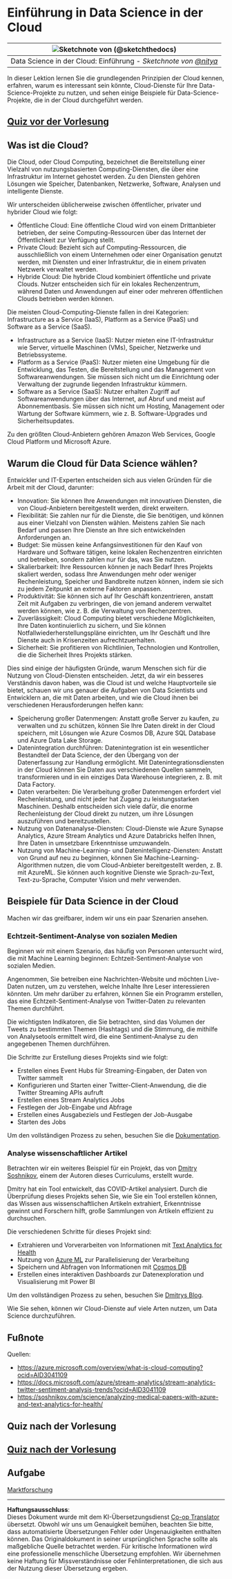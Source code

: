 <!--
CO_OP_TRANSLATOR_METADATA:
{
  "original_hash": "5f8e7cdefa096664ae86f795be571580",
  "translation_date": "2025-09-05T13:49:35+00:00",
  "source_file": "5-Data-Science-In-Cloud/17-Introduction/README.md",
  "language_code": "de"
}
-->
# Einführung in Data Science in der Cloud

|![ Sketchnote von [(@sketchthedocs)](https://sketchthedocs.dev) ](../../sketchnotes/17-DataScience-Cloud.png)|
|:---:|
| Data Science in der Cloud: Einführung - _Sketchnote von [@nitya](https://twitter.com/nitya)_ |

In dieser Lektion lernen Sie die grundlegenden Prinzipien der Cloud kennen, erfahren, warum es interessant sein könnte, Cloud-Dienste für Ihre Data-Science-Projekte zu nutzen, und sehen einige Beispiele für Data-Science-Projekte, die in der Cloud durchgeführt werden.

## [Quiz vor der Vorlesung](https://ff-quizzes.netlify.app/en/ds/quiz/32)

## Was ist die Cloud?

Die Cloud, oder Cloud Computing, bezeichnet die Bereitstellung einer Vielzahl von nutzungsbasierten Computing-Diensten, die über eine Infrastruktur im Internet gehostet werden. Zu den Diensten gehören Lösungen wie Speicher, Datenbanken, Netzwerke, Software, Analysen und intelligente Dienste.

Wir unterscheiden üblicherweise zwischen öffentlicher, privater und hybrider Cloud wie folgt:

* Öffentliche Cloud: Eine öffentliche Cloud wird von einem Drittanbieter betrieben, der seine Computing-Ressourcen über das Internet der Öffentlichkeit zur Verfügung stellt.
* Private Cloud: Bezieht sich auf Computing-Ressourcen, die ausschließlich von einem Unternehmen oder einer Organisation genutzt werden, mit Diensten und einer Infrastruktur, die in einem privaten Netzwerk verwaltet werden.
* Hybride Cloud: Die hybride Cloud kombiniert öffentliche und private Clouds. Nutzer entscheiden sich für ein lokales Rechenzentrum, während Daten und Anwendungen auf einer oder mehreren öffentlichen Clouds betrieben werden können.

Die meisten Cloud-Computing-Dienste fallen in drei Kategorien: Infrastructure as a Service (IaaS), Platform as a Service (PaaS) und Software as a Service (SaaS).

* Infrastructure as a Service (IaaS): Nutzer mieten eine IT-Infrastruktur wie Server, virtuelle Maschinen (VMs), Speicher, Netzwerke und Betriebssysteme.
* Platform as a Service (PaaS): Nutzer mieten eine Umgebung für die Entwicklung, das Testen, die Bereitstellung und das Management von Softwareanwendungen. Sie müssen sich nicht um die Einrichtung oder Verwaltung der zugrunde liegenden Infrastruktur kümmern.
* Software as a Service (SaaS): Nutzer erhalten Zugriff auf Softwareanwendungen über das Internet, auf Abruf und meist auf Abonnementbasis. Sie müssen sich nicht um Hosting, Management oder Wartung der Software kümmern, wie z. B. Software-Upgrades und Sicherheitsupdates.

Zu den größten Cloud-Anbietern gehören Amazon Web Services, Google Cloud Platform und Microsoft Azure.

## Warum die Cloud für Data Science wählen?

Entwickler und IT-Experten entscheiden sich aus vielen Gründen für die Arbeit mit der Cloud, darunter:

* Innovation: Sie können Ihre Anwendungen mit innovativen Diensten, die von Cloud-Anbietern bereitgestellt werden, direkt erweitern.
* Flexibilität: Sie zahlen nur für die Dienste, die Sie benötigen, und können aus einer Vielzahl von Diensten wählen. Meistens zahlen Sie nach Bedarf und passen Ihre Dienste an Ihre sich entwickelnden Anforderungen an.
* Budget: Sie müssen keine Anfangsinvestitionen für den Kauf von Hardware und Software tätigen, keine lokalen Rechenzentren einrichten und betreiben, sondern zahlen nur für das, was Sie nutzen.
* Skalierbarkeit: Ihre Ressourcen können je nach Bedarf Ihres Projekts skaliert werden, sodass Ihre Anwendungen mehr oder weniger Rechenleistung, Speicher und Bandbreite nutzen können, indem sie sich zu jedem Zeitpunkt an externe Faktoren anpassen.
* Produktivität: Sie können sich auf Ihr Geschäft konzentrieren, anstatt Zeit mit Aufgaben zu verbringen, die von jemand anderem verwaltet werden können, wie z. B. die Verwaltung von Rechenzentren.
* Zuverlässigkeit: Cloud Computing bietet verschiedene Möglichkeiten, Ihre Daten kontinuierlich zu sichern, und Sie können Notfallwiederherstellungspläne einrichten, um Ihr Geschäft und Ihre Dienste auch in Krisenzeiten aufrechtzuerhalten.
* Sicherheit: Sie profitieren von Richtlinien, Technologien und Kontrollen, die die Sicherheit Ihres Projekts stärken.

Dies sind einige der häufigsten Gründe, warum Menschen sich für die Nutzung von Cloud-Diensten entscheiden. Jetzt, da wir ein besseres Verständnis davon haben, was die Cloud ist und welche Hauptvorteile sie bietet, schauen wir uns genauer die Aufgaben von Data Scientists und Entwicklern an, die mit Daten arbeiten, und wie die Cloud ihnen bei verschiedenen Herausforderungen helfen kann:

* Speicherung großer Datenmengen: Anstatt große Server zu kaufen, zu verwalten und zu schützen, können Sie Ihre Daten direkt in der Cloud speichern, mit Lösungen wie Azure Cosmos DB, Azure SQL Database und Azure Data Lake Storage.
* Datenintegration durchführen: Datenintegration ist ein wesentlicher Bestandteil der Data Science, der den Übergang von der Datenerfassung zur Handlung ermöglicht. Mit Datenintegrationsdiensten in der Cloud können Sie Daten aus verschiedenen Quellen sammeln, transformieren und in ein einziges Data Warehouse integrieren, z. B. mit Data Factory.
* Daten verarbeiten: Die Verarbeitung großer Datenmengen erfordert viel Rechenleistung, und nicht jeder hat Zugang zu leistungsstarken Maschinen. Deshalb entscheiden sich viele dafür, die enorme Rechenleistung der Cloud direkt zu nutzen, um ihre Lösungen auszuführen und bereitzustellen.
* Nutzung von Datenanalyse-Diensten: Cloud-Dienste wie Azure Synapse Analytics, Azure Stream Analytics und Azure Databricks helfen Ihnen, Ihre Daten in umsetzbare Erkenntnisse umzuwandeln.
* Nutzung von Machine-Learning- und Datenintelligenz-Diensten: Anstatt von Grund auf neu zu beginnen, können Sie Machine-Learning-Algorithmen nutzen, die vom Cloud-Anbieter bereitgestellt werden, z. B. mit AzureML. Sie können auch kognitive Dienste wie Sprach-zu-Text, Text-zu-Sprache, Computer Vision und mehr verwenden.

## Beispiele für Data Science in der Cloud

Machen wir das greifbarer, indem wir uns ein paar Szenarien ansehen.

### Echtzeit-Sentiment-Analyse von sozialen Medien
Beginnen wir mit einem Szenario, das häufig von Personen untersucht wird, die mit Machine Learning beginnen: Echtzeit-Sentiment-Analyse von sozialen Medien.

Angenommen, Sie betreiben eine Nachrichten-Website und möchten Live-Daten nutzen, um zu verstehen, welche Inhalte Ihre Leser interessieren könnten. Um mehr darüber zu erfahren, können Sie ein Programm erstellen, das eine Echtzeit-Sentiment-Analyse von Twitter-Daten zu relevanten Themen durchführt.

Die wichtigsten Indikatoren, die Sie betrachten, sind das Volumen der Tweets zu bestimmten Themen (Hashtags) und die Stimmung, die mithilfe von Analysetools ermittelt wird, die eine Sentiment-Analyse zu den angegebenen Themen durchführen.

Die Schritte zur Erstellung dieses Projekts sind wie folgt:

* Erstellen eines Event Hubs für Streaming-Eingaben, der Daten von Twitter sammelt
* Konfigurieren und Starten einer Twitter-Client-Anwendung, die die Twitter Streaming APIs aufruft
* Erstellen eines Stream Analytics Jobs
* Festlegen der Job-Eingabe und Abfrage
* Erstellen eines Ausgabeziels und Festlegen der Job-Ausgabe
* Starten des Jobs

Um den vollständigen Prozess zu sehen, besuchen Sie die [Dokumentation](https://docs.microsoft.com/azure/stream-analytics/stream-analytics-twitter-sentiment-analysis-trends?WT.mc_id=academic-77958-bethanycheum&ocid=AID30411099).

### Analyse wissenschaftlicher Artikel
Betrachten wir ein weiteres Beispiel für ein Projekt, das von [Dmitry Soshnikov](http://soshnikov.com), einem der Autoren dieses Curriculums, erstellt wurde.

Dmitry hat ein Tool entwickelt, das COVID-Artikel analysiert. Durch die Überprüfung dieses Projekts sehen Sie, wie Sie ein Tool erstellen können, das Wissen aus wissenschaftlichen Artikeln extrahiert, Erkenntnisse gewinnt und Forschern hilft, große Sammlungen von Artikeln effizient zu durchsuchen.

Die verschiedenen Schritte für dieses Projekt sind:

* Extrahieren und Vorverarbeiten von Informationen mit [Text Analytics for Health](https://docs.microsoft.com/azure/cognitive-services/text-analytics/how-tos/text-analytics-for-health?WT.mc_id=academic-77958-bethanycheum&ocid=AID3041109)
* Nutzung von [Azure ML](https://azure.microsoft.com/services/machine-learning?WT.mc_id=academic-77958-bethanycheum&ocid=AID3041109) zur Parallelisierung der Verarbeitung
* Speichern und Abfragen von Informationen mit [Cosmos DB](https://azure.microsoft.com/services/cosmos-db?WT.mc_id=academic-77958-bethanycheum&ocid=AID3041109)
* Erstellen eines interaktiven Dashboards zur Datenexploration und Visualisierung mit Power BI

Um den vollständigen Prozess zu sehen, besuchen Sie [Dmitrys Blog](https://soshnikov.com/science/analyzing-medical-papers-with-azure-and-text-analytics-for-health/).

Wie Sie sehen, können wir Cloud-Dienste auf viele Arten nutzen, um Data Science durchzuführen.

## Fußnote

Quellen:
* https://azure.microsoft.com/overview/what-is-cloud-computing?ocid=AID3041109  
* https://docs.microsoft.com/azure/stream-analytics/stream-analytics-twitter-sentiment-analysis-trends?ocid=AID3041109  
* https://soshnikov.com/science/analyzing-medical-papers-with-azure-and-text-analytics-for-health/  

## Quiz nach der Vorlesung

## [Quiz nach der Vorlesung](https://ff-quizzes.netlify.app/en/ds/quiz/33)

## Aufgabe

[Marktforschung](assignment.md)

---

**Haftungsausschluss**:  
Dieses Dokument wurde mit dem KI-Übersetzungsdienst [Co-op Translator](https://github.com/Azure/co-op-translator) übersetzt. Obwohl wir uns um Genauigkeit bemühen, beachten Sie bitte, dass automatisierte Übersetzungen Fehler oder Ungenauigkeiten enthalten können. Das Originaldokument in seiner ursprünglichen Sprache sollte als maßgebliche Quelle betrachtet werden. Für kritische Informationen wird eine professionelle menschliche Übersetzung empfohlen. Wir übernehmen keine Haftung für Missverständnisse oder Fehlinterpretationen, die sich aus der Nutzung dieser Übersetzung ergeben.